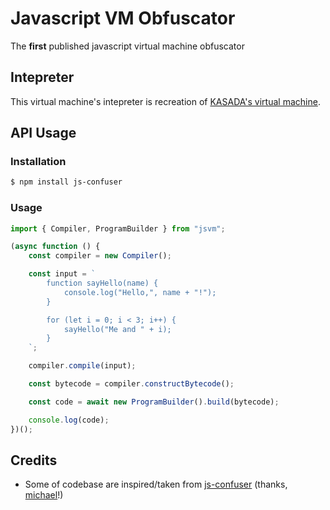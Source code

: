 # Javascript VM Obfuscator
The **first** published javascript virtual machine obfuscator

## Intepreter

This virtual machine's intepreter is recreation of [KASADA's virtual machine](https://accounts.nike.com/149e9513-01fa-4fb0-aad4-566afd725d1b/2d206a39-8ed7-437e-a3be-862e0f06eea3/ips.js).

## API Usage

### Installation
```bash
$ npm install js-confuser
```

### Usage
```ts
import { Compiler, ProgramBuilder } from "jsvm";

(async function () {
    const compiler = new Compiler();

    const input = `
        function sayHello(name) {
            console.log("Hello,", name + "!");
        }

        for (let i = 0; i < 3; i++) {
            sayHello("Me and " + i);
        }
    `;

    compiler.compile(input);

    const bytecode = compiler.constructBytecode();

    const code = await new ProgramBuilder().build(bytecode);

    console.log(code);
})();
```

## Credits

- Some of codebase are inspired/taken from [js-confuser](https://github.com/MichaelXF/js-confuser) (thanks, [michael](https://github.com/MichaelXF)!)
